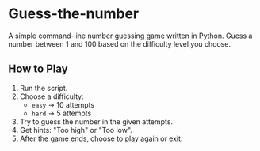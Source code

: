 # Guess-the-number
A simple command-line number guessing game written in Python. Guess a number between 1 and 100 based on the difficulty level you choose.

## How to Play

1. Run the script.
2. Choose a difficulty:  
   - `easy` → 10 attempts  
   - `hard` → 5 attempts  
3. Try to guess the number in the given attempts.
4. Get hints: "Too high" or "Too low".
5. After the game ends, choose to play again or exit.


